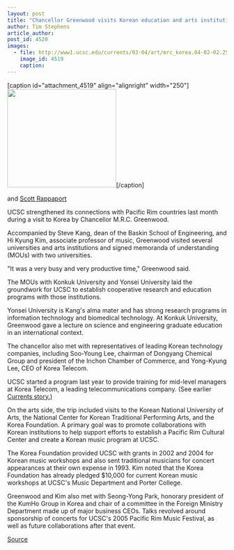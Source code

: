 ```yaml
---
layout: post
title: "Chancellor Greenwood visits Korean education and arts institutions"
author: Tim Stephens
article_author: 
post_id: 4520
images:
  - file: http://www1.ucsc.edu/currents/03-04/art/mrc_korea.04-02-02.250.jpg
    image_id: 4519
    caption: 
---
```


[caption id="attachment_4519" align="alignright" width="250"]<a href="http://dev-ucsc-news.pantheonsite.io/wp-content/uploads/2004/02/mrc_korea.04-02-02.250.jpg"><img class="size-full wp-image-4519" src="http://dev-ucsc-news.pantheonsite.io/wp-content/uploads/2004/02/mrc_korea.04-02-02.250.jpg" alt="" width="250" height="226" /></a>[/caption]
<p>
  and <a href="mailto:srapp@ucsc.edu">Scott Rappaport</a>
</p>
<p>
  UCSC strengthened its connections with Pacific Rim countries last month during a visit to Korea by Chancellor M.R.C. Greenwood.
</p>
<p>
  Accompanied by Steve Kang, dean of the Baskin School of Engineering, and Hi Kyung Kim, associate professor of music, Greenwood visited several universities and arts institutions and signed memoranda of understanding (MOUs) with two universities.<br>
</p>
<p>
  "It was a very busy and very productive time," Greenwood said.<br>
</p>
<p>
  The MOUs with Konkuk University and Yonsei University laid the groundwork for UCSC to establish cooperative research and education programs with those institutions.
</p>
<p>
  Yonsei University is Kang's alma mater and has strong research programs in information technology and biomedical technology. At Konkuk University, Greenwood gave a lecture on science and engineering graduate education in an international context.
</p>
<p>
  The chancellor also met with representatives of leading Korean technology companies, including Soo-Young Lee, chairman of Dongyang Chemical Group and president of the Inchon Chamber of Commerce, and Yong-Kyung Lee, CEO of Korea Telecom.
</p>
<p>
  UCSC started a program last year to provide training for mid-level managers at Korea Telecom, a leading telecommunications company. (See earlier <a href="http://www.ucsc.edu/currents/02-03/01-06/telecom.html">Currents story.)</a><br>
</p>
<p>
  On the arts side, the trip included visits to the Korean National University of Arts, the National Center for Korean Traditional Performing Arts, and the Korea Foundation. A primary goal was to promote collaborations with Korean institutions to help support efforts to establish a Pacific Rim Cultural Center and create a Korean music program at UCSC.<br>
</p>
<p>
  The Korea Foundation provided UCSC with grants in 2002 and 2004 for Korean music workshops and also sent traditional musicians for concert appearances at their own expense in 1993. Kim noted that the Korea Foundation has already pledged $10,000 for current Korean music workshops at UCSC's Music Department and Porter College.<br>
</p>
<p>
  Greenwood and Kim also met with Seong-Yong Park, honorary president of the KumHo Group in Korea and chair of a committee in the Foreign Ministry Department made up of major business CEOs. Talks revolved around sponsorship of concerts for UCSC's 2005 Pacific Rim Music Festival, as well as future collaborations after that event.
</p>
<p><a href="http://www1.ucsc.edu/currents/03-04/02-09/korea.html" title="Permalink to korea">Source</a></p>
